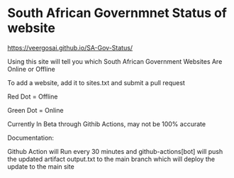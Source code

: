 # South African Governmnet Status of website

https://veergosai.github.io/SA-Gov-Status/

Using this site will tell you which South African Government Websites Are Online or Offline

To add a website, add it to sites.txt and submit a pull request



Red Dot = Offline

Green Dot = Online

Currently In Beta through Githib Actions, may not be 100% accurate


Documentation: 

Github Action will Run every 30 minutes and github-actions[bot] will push the updated artifact output.txt to the main branch which will deploy the update to the main site
